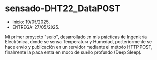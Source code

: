 # sensado-DHT22_DataPOST

- Inicio: 19/05/2025.
- ENTREGA: 27/05/2025.

Mi primer proyecto "serio", desarrollado en mis prácticas de Ingeniería Electrónica, donde se sensa Temperatura y Humedad,
posteriormente se hace envio y publicación en un servidor mediante el método HTTP POST, finalmente la placa entra en modo
de sueño profundo (Deep Sleep).

